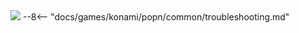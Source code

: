 <img class="header-logo" src="/img/konami/popn/peace/logo.webp">
--8<-- "docs/games/konami/popn/common/troubleshooting.md"